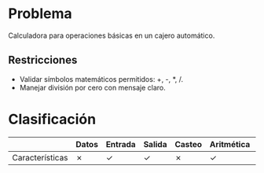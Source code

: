 # Problema

Calculadora para operaciones básicas en un cajero automático.

## Restricciones

- Validar símbolos matemáticos permitidos: +, -, *, /.
- Manejar división por cero con mensaje claro.

# Clasificación
|  | Datos | Entrada | Salida | Casteo | Aritmética | Relacionales | Lógicos | Condicionales | Ciclo | Matrices | Funciones |
|----------|-------|---------|--------|--------|------------|--------------|---------|---------------|-------|----------|-------------|
| Características | ✗ | ✓ | ✓ | ✗ | ✓ | ✗ | ✗ | ✓ | ✗ | ✗ | ✗ |
